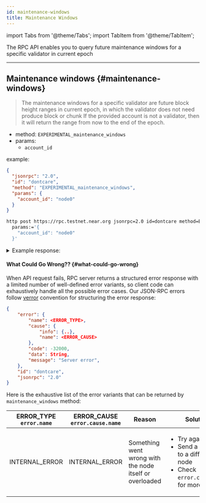 ```yaml
---
id: maintenance-windows
title: Maintenance Windows
---
```


import Tabs from '@theme/Tabs';
import TabItem from '@theme/TabItem';

The RPC API enables you to query future maintenance windows for a specific validator in current epoch

---

## Maintenance windows {#maintenance-windows}

> The maintenance windows for a specific validator are future block height ranges in current epoch, in which the validator does not need produce block or chunk
> If the provided account is not a validator, then it will return the range from now to the end of the epoch.


- method: `EXPERIMENTAL_maintenance_windows`
- params:
  - `account_id`


example:


<Tabs>
<TabItem value="json" label="JSON" default>

```json
{
  "jsonrpc": "2.0",
  "id": "dontcare",
  "method": "EXPERIMENTAL_maintenance_windows",
  "params": {
    "account_id": "node0"
  }
}
```

</TabItem>
<TabItem value="http" label="HTTPie">

```bash
http post https://rpc.testnet.near.org jsonrpc=2.0 id=dontcare method=EXPERIMENTAL_maintenance_windows \
  params:='{
    "account_id": "node0"
  }'
```

</TabItem>
</Tabs>

<details>
<summary>Example response:</summary>
<p>
The result will be a list of future maintenance windows in current epoch.
For example a window `[1028, 1031]` includes 1028, 1029 and 1030.

```json
{
    "jsonrpc": "2.0",
    "result": [
        [
            1028,
            1031
        ],
        [
            1034,
            1038
        ],
    ],
    "id": "dontcare"
}
```

</p>
</details>

#### What Could Go Wrong?? {#what-could-go-wrong}

When API request fails, RPC server returns a structured error response with a limited number of well-defined error variants, so client code can exhaustively handle all the possible error cases. Our JSON-RPC errors follow [verror](https://github.com/joyent/node-verror) convention for structuring the error response:


```json
{
    "error": {
        "name": <ERROR_TYPE>,
        "cause": {
            "info": {..},
            "name": <ERROR_CAUSE>
        },
        "code": -32000,
        "data": String,
        "message": "Server error",
    },
    "id": "dontcare",
    "jsonrpc": "2.0"
}
```

Here is the exhaustive list of the error variants that can be returned by `maintenance_windows` method:

<table className="custom-stripe">
  <thead>
    <tr>
      <th>
        ERROR_TYPE<br />
        <code>error.name</code>
      </th>
      <th>ERROR_CAUSE<br /><code>error.cause.name</code></th>
      <th>Reason</th>
      <th>Solution</th>
    </tr>
  </thead>
  <tbody>
    <tr>
      <td>INTERNAL_ERROR</td>
      <td>INTERNAL_ERROR</td>
      <td>Something went wrong with the node itself or overloaded</td>
      <td>
        <ul>
          <li>Try again later</li>
          <li>Send a request to a different node</li>
          <li>Check <code>error.cause.info</code> for more details</li>
        </ul>
      </td>
    </tr>
  </tbody>
</table>

